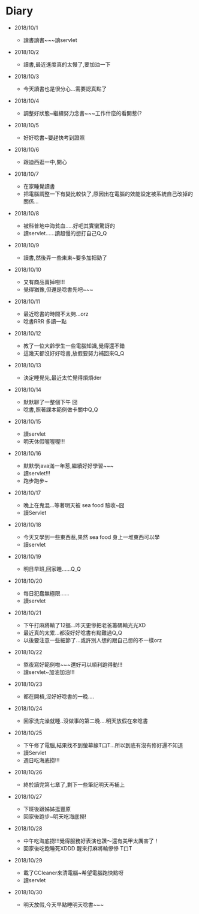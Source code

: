# Diary

* 2018/10/1
  * 讀書讀書~~~讀servlet

* 2018/10/2
  * 讀書,最近進度真的太慢了,要加油一下

* 2018/10/3
  * 今天讀書也是很分心...需要認真點了

* 2018/10/4
  * 調整好狀態~繼續努力念書~~~工作什麼的看開惹(?

* 2018/10/5
  * 好好唸書~要趕快考到證照

* 2018/10/6
  * 跟迪西逛一中,開心

* 2018/10/7
  * 在家睡覺讀書
  * 把電腦調整一下有變比較快了,原因出在電腦的效能設定被系統自己改掉的關係...

* 2018/10/8
  * 被科普地中海貧血.....好吧其實蠻驚訝的
  * 讀servlet......讀超慢的想打自己Q_Q

* 2018/10/9
  * 讀書,然後弄一些東東~要多加把勁了

* 2018/10/10
  * 又有商品賣掉啦!!!
  * 覺得猶豫,但還是唸書先吧~~~

* 2018/10/11
  * 最近唸書的時間不太夠...orz
  * 唸書RRR 多讀一點

* 2018/10/12
  * 教了一位大齡學生一些電腦知識,覺得還不錯
  * 這幾天都沒好好唸書,放假要努力補回來Q_Q

* 2018/10/13
  * 決定睡覺先,最近太忙覺得煩煩der

* 2018/10/14
  * 默默聊了一整個下午 囧
  * 唸書,照著課本範例做卡關中Q_Q

* 2018/10/15
  * 讀servlet
  * 明天休假喔喔喔!!!

* 2018/10/16
  * 默默學java滿一年惹,繼續好好學習~~~
  * 讀servlet!!!
  * 跑步跑步~

* 2018/10/17
  * 晚上在鬼混...等著明天被 sea food 驗收~囧
  * 讀Servlet

* 2018/10/18
  * 今天又學到一些東西惹,果然 sea food 身上一堆東西可以學
  * 讀servlet

* 2018/10/19
  * 明日早班,回家睡......Q_Q

* 2018/10/20
  * 每日犯蠢無極限......
  * 讀servlet

* 2018/10/21
  * 下午打麻將輸了12摳...昨天更慘把老爸籌碼輸光光XD
  * 最近真的太累...都沒好好唸書有點難過Q_Q
  * 以後要注意一些細節了...或許別人想的跟自己想的不一樣orz

* 2018/10/22
  * 熬夜寫好範例啦~~~還好可以順利跑得動!!!
  * 讀servlet~加油加油!!!

* 2018/10/23
  * 都在開槓,沒好好唸書的一晚....

* 2018/10/24
  * 回家洗完澡就睡..沒做事的第二晚....明天放假在來唸書

* 2018/10/25
  * 下午修了電腦,結果找不到螢幕線T口T...所以到底有沒有修好還不知道
  * 讀Servlet
  * 週日吃海底撈!!!

* 2018/10/26
  * 終於讀完第七章了,剩下一些筆記明天再補上

* 2018/10/27
  * 下班後跟姊姊逛豐原
  * 回家後跑步~明天吃海底撈!

* 2018/10/28
  * 中午吃海底撈!!!覺得服務好表演也讚～還有美甲太厲害了！
  * 回家後吃飽睡死XDDD 醒來打麻將輸慘慘 T口T

* 2018/10/29
  * 載了CCleaner來清電腦~希望電腦跑快點呀
  * 讀servlet

* 2018/10/30
  * 明天放假,今天早點睡明天唸書~~~
